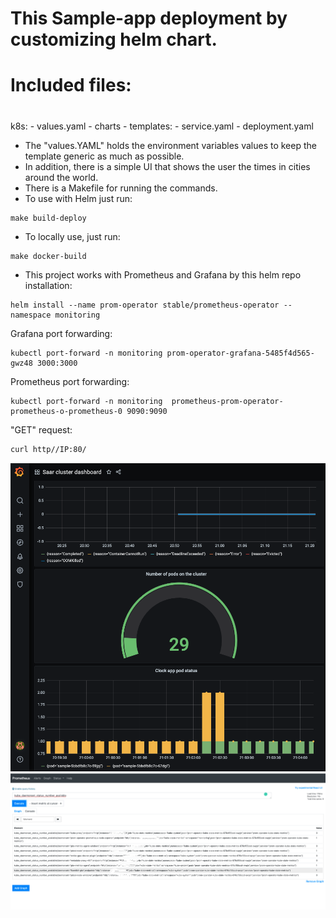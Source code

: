 # This Sample-app deployment by customizing helm chart.
# Included files:
#
k8s:
    - values.yaml
    - charts
    - templates:
        - service.yaml
        - deployment.yaml

- The "values.YAML" holds the environment variables values to keep the template generic as much as possible.
- In addition, there is a simple UI that shows the user the times in cities around the world.
- There is a Makefile for running the commands.
- To use with Helm just run:
```
make build-deploy
```

- To locally use, just run:
```
make docker-build
```

- This project works with Prometheus and Grafana by this helm repo installation:
```
helm install --name prom-operator stable/prometheus-operator --namespace monitoring
```
Grafana port forwarding:
```
kubectl port-forward -n monitoring prom-operator-grafana-5485f4d565-gwz48 3000:3000
```

Prometheus port forwarding:
```
kubectl port-forward -n monitoring  prometheus-prom-operator-prometheus-o-prometheus-0 9090:9090
```

"GET" request:
```
curl http//IP:80/
```

![This is an image](images/grafana.png)
![This is an image](images/prometheus.png)

